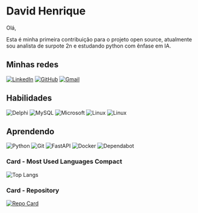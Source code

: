 
# David Henrique

Olá, 

Esta é minha primeira contribuição para o projeto open source, atualmente sou analista de surpote 2n e estudando python com ênfase em IA.

## Minhas redes
[![LinkedIn](https://img.shields.io/badge/LinkedIn-333333?style=for-the-badge&logo=linkedin&logoColor=0E76A8)](https://www.linkedin.com/in/david-henrique/)
[![GitHub](https://img.shields.io/badge/github-333333?style=for-the-badge&logo=github&logoColor=0E76A8)](https://github.com/David-Henriqu3)
[![Gmail](https://img.shields.io/badge/Gmail-333333?style=for-the-badge&logo=gmail&logoColor=0E76A8)](mailto:david.henrique.pe@gmail.com)


## Habilidades

![Delphi](https://img.shields.io/badge/Delphi-333333?style=for-the-badge&logo=delphi&logoColor=0E76A8)
![MySQL](https://img.shields.io/badge/MySQL-333333?style=for-the-badge&logo=mysql&logoColor=0E76A8)
![Microsoft](https://img.shields.io/badge/Microsoft-333333?style=for-the-badge&logo=microsoft&logoColor=0E76A8)
![Linux](https://img.shields.io/badge/Linux-333333?style=for-the-badge&logo=linux&logoColor=0E76A8)
![Linux](https://img.shields.io/badge/Linux-333333?style=for-the-badge&logo=linux&logoColor=0E76A8)


## Aprendendo
![Python](https://img.shields.io/badge/Python-333333?style=for-the-badge&logo=python)
![Git](https://img.shields.io/badge/GIT-333333?style=for-the-badge&logo=git&logoColor=0E76A8)
![FastAPI](https://img.shields.io/badge/FastAPI-333333?style=for-the-badge&logo=fastapi&logoColor=0E76A8)
![Docker](https://img.shields.io/badge/docker-333333?style=for-the-badge&logo=docker&logoColor=0E76A8)
![Dependabot](https://img.shields.io/badge/IA-333333?style=for-the-badge&logo=dependabot&logoColor=0E76A8)

### Card - Most Used Languages Compact

![Top Langs](https://github-readme-stats-git-masterrstaa-rickstaa.vercel.app/api/top-langs/?username=David-Henriqu3&bg_color=000&border_color=30A3DC&title_color=E94D5F&text_color=FFF)

### Card - Repository

[![Repo Card](https://github-readme-stats.vercel.app/api/pin/?username=David-Henriqu3&repo=dio-lab-open-source&bg_color=000&border_color=0E76A8&show_icons=true&icon_color=0E76A8&title_color=0E76A8&text_color=FFF)](https://github.com/David-Henriqu3/dio-lab-open-source)
